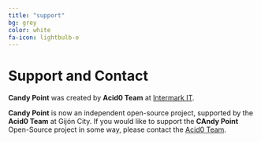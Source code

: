 ```yaml
---
title: "support"
bg: grey
color: white
fa-icon: lightbulb-o
---
```


# Support and Contact

**Candy Point** was created by **Acid0 Team** at [Intermark IT](https://www.intermarkit.es/).  

**Candy Point** is now an independent open-source project, supported by the **Acid0 Team** at Gijón City. If you would like to support the **CAndy Point** Open-Source project in some way, please contact the [Acid0 Team](mailto:acid0@intermarkit.es).  

